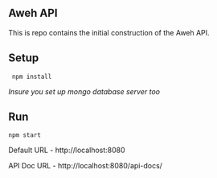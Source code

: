 ## Aweh API

This is repo contains the initial construction of the Aweh API.

## Setup
```
 npm install
```

*Insure you set up mongo database server too*

## Run
```
npm start 
```
Default URL - http://localhost:8080

API Doc URL - http://localhost:8080/api-docs/


